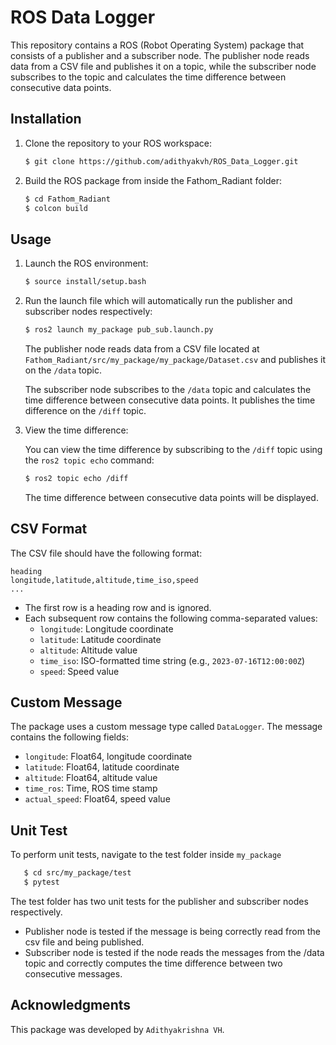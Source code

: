 # ROS Data Logger

This repository contains a ROS (Robot Operating System) package that consists of a publisher and a subscriber node. The publisher node reads data from a CSV file and publishes it on a topic, while the subscriber node subscribes to the topic and calculates the time difference between consecutive data points.

## Installation

1. Clone the repository to your ROS workspace:

   ```bash
   $ git clone https://github.com/adithyakvh/ROS_Data_Logger.git
   ```

2. Build the ROS package from inside the Fathom_Radiant folder:

   ```bash
   $ cd Fathom_Radiant
   $ colcon build
   ```

## Usage

1. Launch the ROS environment:

   ```bash
   $ source install/setup.bash
   ```

2. Run the launch file which will automatically run the publisher and subscriber nodes respectively:

   ```bash
   $ ros2 launch my_package pub_sub.launch.py
   ```

   The publisher node reads data from a CSV file located at `Fathom_Radiant/src/my_package/my_package/Dataset.csv` and publishes it on the `/data` topic.

   The subscriber node subscribes to the `/data` topic and calculates the time difference between consecutive data points. It publishes the time difference on the `/diff` topic.

3. View the time difference:

   You can view the time difference by subscribing to the `/diff` topic using the `ros2 topic echo` command:

   ```bash
   $ ros2 topic echo /diff
   ```

   The time difference between consecutive data points will be displayed.

## CSV Format

The CSV file should have the following format:

```csv
heading
longitude,latitude,altitude,time_iso,speed
...
```

- The first row is a heading row and is ignored.
- Each subsequent row contains the following comma-separated values:
  - `longitude`: Longitude coordinate
  - `latitude`: Latitude coordinate
  - `altitude`: Altitude value
  - `time_iso`: ISO-formatted time string (e.g., `2023-07-16T12:00:00Z`)
  - `speed`: Speed value

## Custom Message

The package uses a custom message type called `DataLogger`. The message contains the following fields:

- `longitude`: Float64, longitude coordinate
- `latitude`: Float64, latitude coordinate
- `altitude`: Float64, altitude value
- `time_ros`: Time, ROS time stamp
- `actual_speed`: Float64, speed value

## Unit Test

To perform unit tests, navigate to the test folder inside `my_package`

```bash
   $ cd src/my_package/test
   $ pytest
   ```
The test folder has two unit tests for the publisher and subscriber nodes respectively. 
- Publisher node is tested if the message is being correctly read from the csv file and being published.
- Subscriber node is tested if the node reads the messages from the /data topic and correctly computes the time difference between two consecutive messages.

## Acknowledgments

This package was developed by `Adithyakrishna VH`.
